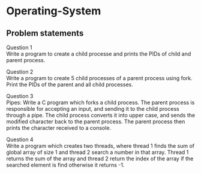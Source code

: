 # Operating-System

## Problem statements

Question 1 <br/> Write a program to create a child processe and prints the PIDs of child and parent process.

Question 2 <br/> Write a program to create 5 child processes of a parent process using fork. Print the PIDs of the parent and all child processes.

Question 3 <br/> Pipes: Write a C program which forks a child process. The parent process is responsible for accepting an input, and sending it to the child process through a pipe. The child process converts it into upper case, and sends the modified character back to the parent process. The parent process then prints the character received to a console.

Question 4 <br/> Write a program which creates two threads, where thread 1 finds the sum of global array of size 1 and thread 2 search a number in that array. Thread 1 returns the sum of the array and thread 2 return the index of the array if the searched element is find otherwise it returns -1.
